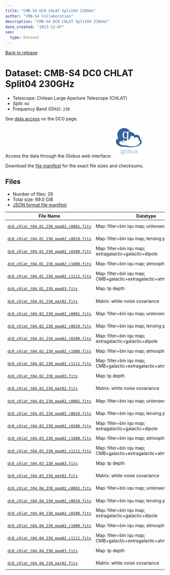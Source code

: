 ```yaml
---
title: "CMB-S4 DC0 CHLAT Split04 230GHz"
author: "CMB-S4 Collaboration"
description: "CMB-S4 DC0 CHLAT Split04 230GHz"
date_created: "2023-12-07"
seo:
  type: Dataset
---
```


[Back to release](./dc0.html#datasets)

# Dataset: CMB-S4 DC0 CHLAT Split04 230GHz

- Telescope: Chilean Large Aperture Telescope (CHLAT)
- Split: `04`
- Frequency Band (GHz): `230`

See [data access](./dc0.html#data-access) on the DC0 page.

Access the data through the Globus web interface: [![Download via Globus](images/globus-logo.png)](https://app.globus.org/file-manager?origin_id=c9dc477a-3db5-4946-874d-a5dc7efcabcf&origin_path=%2Fdatareleases%2Fdc0%2Fmission%2Fchlat%2Fsplit04%2F230%2F)

Download the [file manifest](https://g-9fdb0b.6b7bd8.0ec8.data.globus.org/datareleases/dc0/mission/chlat/split04/230/manifest.json) for the exact file sizes and checksums.

## Files

- Number of files: 28
- Total size: 69.0 GiB
- [JSON format file manifest](https://g-9fdb0b.6b7bd8.0ec8.data.globus.org/datareleases/dc0/mission/chlat/split04/230/manifest.json)

|                                                                                File Name                                                                                 |                               Datatype                               |  Size   |
| ------------------------------------------------------------------------------------------------------------------------------------------------------------------------ | -------------------------------------------------------------------- | ------- |
| [`dc0_chlat_t04.01_230_map02_c0001.fits`](https://g-9fdb0b.6b7bd8.0ec8.data.globus.org/datareleases/dc0/mission/chlat/split04/230/dc0_chlat_t04.01_230_map02_c0001.fits) | Map: filter+bin iqu map; unlensed primary CMB                        | 2.3 GiB |
| [`dc0_chlat_t04.01_230_map02_c0010.fits`](https://g-9fdb0b.6b7bd8.0ec8.data.globus.org/datareleases/dc0/mission/chlat/split04/230/dc0_chlat_t04.01_230_map02_c0010.fits) | Map: filter+bin iqu map; lensing perturbation                        | 2.3 GiB |
| [`dc0_chlat_t04.01_230_map02_c0100.fits`](https://g-9fdb0b.6b7bd8.0ec8.data.globus.org/datareleases/dc0/mission/chlat/split04/230/dc0_chlat_t04.01_230_map02_c0100.fits) | Map: filter+bin iqu map; extragalactic+galactic+dipole               | 2.3 GiB |
| [`dc0_chlat_t04.01_230_map02_c1000.fits`](https://g-9fdb0b.6b7bd8.0ec8.data.globus.org/datareleases/dc0/mission/chlat/split04/230/dc0_chlat_t04.01_230_map02_c1000.fits) | Map: filter+bin iqu map; atmosphere+noise                            | 2.3 GiB |
| [`dc0_chlat_t04.01_230_map02_c1111.fits`](https://g-9fdb0b.6b7bd8.0ec8.data.globus.org/datareleases/dc0/mission/chlat/split04/230/dc0_chlat_t04.01_230_map02_c1111.fits) | Map: filter+bin iqu map; CMB+galactic+extragalactic+atmosphere+noise | 2.3 GiB |
| [`dc0_chlat_t04.01_230_map03.fits`](https://g-9fdb0b.6b7bd8.0ec8.data.globus.org/datareleases/dc0/mission/chlat/split04/230/dc0_chlat_t04.01_230_map03.fits)             | Map: tp depth                                                        | 1.5 GiB |
| [`dc0_chlat_t04.01_230_mat02.fits`](https://g-9fdb0b.6b7bd8.0ec8.data.globus.org/datareleases/dc0/mission/chlat/split04/230/dc0_chlat_t04.01_230_mat02.fits)             | Matrix: white noise covariance                                       | 4.5 GiB |
| [`dc0_chlat_t04.02_230_map02_c0001.fits`](https://g-9fdb0b.6b7bd8.0ec8.data.globus.org/datareleases/dc0/mission/chlat/split04/230/dc0_chlat_t04.02_230_map02_c0001.fits) | Map: filter+bin iqu map; unlensed primary CMB                        | 2.3 GiB |
| [`dc0_chlat_t04.02_230_map02_c0010.fits`](https://g-9fdb0b.6b7bd8.0ec8.data.globus.org/datareleases/dc0/mission/chlat/split04/230/dc0_chlat_t04.02_230_map02_c0010.fits) | Map: filter+bin iqu map; lensing perturbation                        | 2.3 GiB |
| [`dc0_chlat_t04.02_230_map02_c0100.fits`](https://g-9fdb0b.6b7bd8.0ec8.data.globus.org/datareleases/dc0/mission/chlat/split04/230/dc0_chlat_t04.02_230_map02_c0100.fits) | Map: filter+bin iqu map; extragalactic+galactic+dipole               | 2.3 GiB |
| [`dc0_chlat_t04.02_230_map02_c1000.fits`](https://g-9fdb0b.6b7bd8.0ec8.data.globus.org/datareleases/dc0/mission/chlat/split04/230/dc0_chlat_t04.02_230_map02_c1000.fits) | Map: filter+bin iqu map; atmosphere+noise                            | 2.3 GiB |
| [`dc0_chlat_t04.02_230_map02_c1111.fits`](https://g-9fdb0b.6b7bd8.0ec8.data.globus.org/datareleases/dc0/mission/chlat/split04/230/dc0_chlat_t04.02_230_map02_c1111.fits) | Map: filter+bin iqu map; CMB+galactic+extragalactic+atmosphere+noise | 2.3 GiB |
| [`dc0_chlat_t04.02_230_map03.fits`](https://g-9fdb0b.6b7bd8.0ec8.data.globus.org/datareleases/dc0/mission/chlat/split04/230/dc0_chlat_t04.02_230_map03.fits)             | Map: tp depth                                                        | 1.5 GiB |
| [`dc0_chlat_t04.02_230_mat02.fits`](https://g-9fdb0b.6b7bd8.0ec8.data.globus.org/datareleases/dc0/mission/chlat/split04/230/dc0_chlat_t04.02_230_mat02.fits)             | Matrix: white noise covariance                                       | 4.5 GiB |
| [`dc0_chlat_t04.03_230_map02_c0001.fits`](https://g-9fdb0b.6b7bd8.0ec8.data.globus.org/datareleases/dc0/mission/chlat/split04/230/dc0_chlat_t04.03_230_map02_c0001.fits) | Map: filter+bin iqu map; unlensed primary CMB                        | 2.3 GiB |
| [`dc0_chlat_t04.03_230_map02_c0010.fits`](https://g-9fdb0b.6b7bd8.0ec8.data.globus.org/datareleases/dc0/mission/chlat/split04/230/dc0_chlat_t04.03_230_map02_c0010.fits) | Map: filter+bin iqu map; lensing perturbation                        | 2.3 GiB |
| [`dc0_chlat_t04.03_230_map02_c0100.fits`](https://g-9fdb0b.6b7bd8.0ec8.data.globus.org/datareleases/dc0/mission/chlat/split04/230/dc0_chlat_t04.03_230_map02_c0100.fits) | Map: filter+bin iqu map; extragalactic+galactic+dipole               | 2.3 GiB |
| [`dc0_chlat_t04.03_230_map02_c1000.fits`](https://g-9fdb0b.6b7bd8.0ec8.data.globus.org/datareleases/dc0/mission/chlat/split04/230/dc0_chlat_t04.03_230_map02_c1000.fits) | Map: filter+bin iqu map; atmosphere+noise                            | 2.3 GiB |
| [`dc0_chlat_t04.03_230_map02_c1111.fits`](https://g-9fdb0b.6b7bd8.0ec8.data.globus.org/datareleases/dc0/mission/chlat/split04/230/dc0_chlat_t04.03_230_map02_c1111.fits) | Map: filter+bin iqu map; CMB+galactic+extragalactic+atmosphere+noise | 2.3 GiB |
| [`dc0_chlat_t04.03_230_map03.fits`](https://g-9fdb0b.6b7bd8.0ec8.data.globus.org/datareleases/dc0/mission/chlat/split04/230/dc0_chlat_t04.03_230_map03.fits)             | Map: tp depth                                                        | 1.5 GiB |
| [`dc0_chlat_t04.03_230_mat02.fits`](https://g-9fdb0b.6b7bd8.0ec8.data.globus.org/datareleases/dc0/mission/chlat/split04/230/dc0_chlat_t04.03_230_mat02.fits)             | Matrix: white noise covariance                                       | 4.5 GiB |
| [`dc0_chlat_t04.04_230_map02_c0001.fits`](https://g-9fdb0b.6b7bd8.0ec8.data.globus.org/datareleases/dc0/mission/chlat/split04/230/dc0_chlat_t04.04_230_map02_c0001.fits) | Map: filter+bin iqu map; unlensed primary CMB                        | 2.3 GiB |
| [`dc0_chlat_t04.04_230_map02_c0010.fits`](https://g-9fdb0b.6b7bd8.0ec8.data.globus.org/datareleases/dc0/mission/chlat/split04/230/dc0_chlat_t04.04_230_map02_c0010.fits) | Map: filter+bin iqu map; lensing perturbation                        | 2.3 GiB |
| [`dc0_chlat_t04.04_230_map02_c0100.fits`](https://g-9fdb0b.6b7bd8.0ec8.data.globus.org/datareleases/dc0/mission/chlat/split04/230/dc0_chlat_t04.04_230_map02_c0100.fits) | Map: filter+bin iqu map; extragalactic+galactic+dipole               | 2.3 GiB |
| [`dc0_chlat_t04.04_230_map02_c1000.fits`](https://g-9fdb0b.6b7bd8.0ec8.data.globus.org/datareleases/dc0/mission/chlat/split04/230/dc0_chlat_t04.04_230_map02_c1000.fits) | Map: filter+bin iqu map; atmosphere+noise                            | 2.3 GiB |
| [`dc0_chlat_t04.04_230_map02_c1111.fits`](https://g-9fdb0b.6b7bd8.0ec8.data.globus.org/datareleases/dc0/mission/chlat/split04/230/dc0_chlat_t04.04_230_map02_c1111.fits) | Map: filter+bin iqu map; CMB+galactic+extragalactic+atmosphere+noise | 2.3 GiB |
| [`dc0_chlat_t04.04_230_map03.fits`](https://g-9fdb0b.6b7bd8.0ec8.data.globus.org/datareleases/dc0/mission/chlat/split04/230/dc0_chlat_t04.04_230_map03.fits)             | Map: tp depth                                                        | 1.5 GiB |
| [`dc0_chlat_t04.04_230_mat02.fits`](https://g-9fdb0b.6b7bd8.0ec8.data.globus.org/datareleases/dc0/mission/chlat/split04/230/dc0_chlat_t04.04_230_mat02.fits)             | Matrix: white noise covariance                                       | 4.5 GiB |
